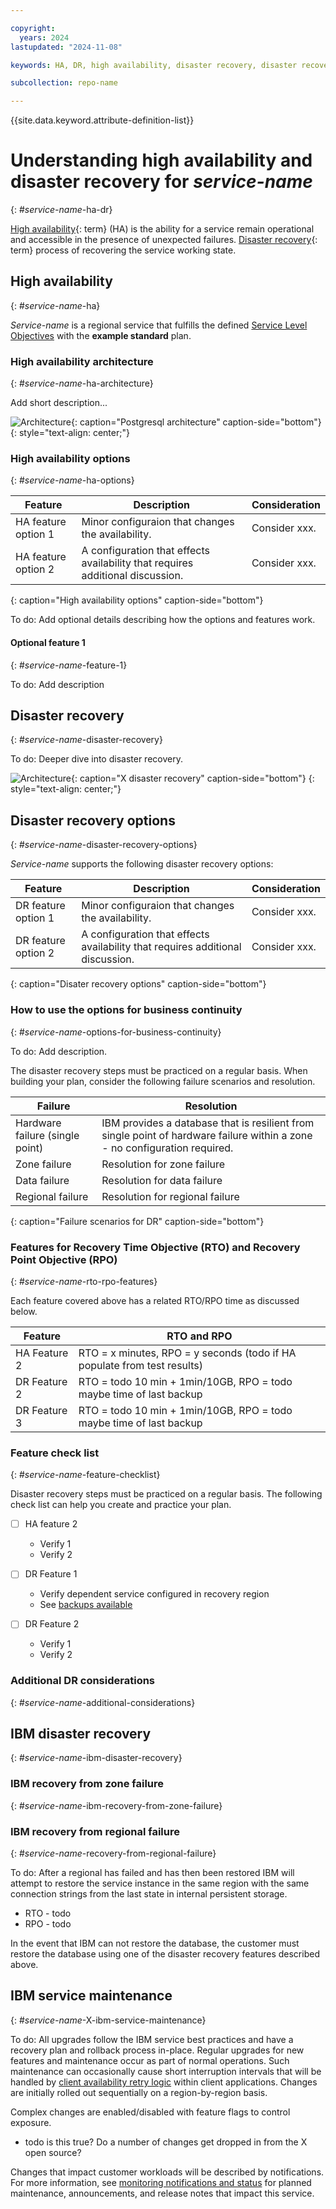 ```yaml
---

copyright:
  years: 2024
lastupdated: "2024-11-08"

keywords: HA, DR, high availability, disaster recovery, disaster recovery plan, disaster event, recovery time objective, recovery point objective

subcollection: repo-name

---
```


{{site.data.keyword.attribute-definition-list}}



# Understanding high availability and disaster recovery for _service-name_ 
{: #_service-name_-ha-dr}





[High availability](#x2284708){: term} (HA) is the ability for a service remain operational and accessible in the presence of unexpected failures.  [Disaster recovery](#x2113280){: term} process of recovering the service working state.

## High availability
{: #_service-name_-ha}

_Service-name_ is a regional service that fulfills the defined [Service Level Objectives](/docs/resiliency?topic=resiliency-slo) with the **example standard** plan.

### High availability architecture
{: #_service-name_-ha-architecture}



Add short description... 

![Architecture](images/X-base.svg){: caption="Postgresql architecture" caption-side="bottom"}
{: style="text-align: center;"}

### High availability options
{: #_service-name_-ha-options}



| Feature | Description | Consideration |
| -------------- | -------------- | -------------- |
| HA feature option 1 | Minor configuraion that changes the availability. | Consider xxx. |
| HA feature option 2| A configuration that effects availability that requires additional discussion. | Consider xxx. |
{: caption="High availability options" caption-side="bottom"}

To do: Add optional details describing how the options and features work.

#### Optional feature 1 
{: #_service-name_-feature-1}

To do: Add description

## Disaster recovery
{: #_service-name_-disaster-recovery}

To do: Deeper dive into disaster recovery.

![Architecture](images/X-restore.svg){: caption="X disaster recovery" caption-side="bottom"}
{: style="text-align: center;"}

## Disaster recovery options
{: #_service-name_-disaster-recovery-options}



_Service-name_ supports the following disaster recovery options:


| Feature | Description | Consideration |
| -------------- | -------------- | -------------- |
| DR feature option 1 | Minor configuraion that changes the availability. | Consider xxx. |
| DR feature option 2| A configuration that effects availability that requires additional discussion. | Consider xxx. |
{: caption="Disater recovery options" caption-side="bottom"}

### How to use the options for business continuity
{: #_service-name_-options-for-business-continuity}

To do: Add description.

The disaster recovery steps must be practiced on a regular basis. When building your plan, consider the following failure scenarios and resolution.


| Failure | Resolution |
| -------------- | -------------- |
| Hardware failure (single point) | IBM provides a database that is resilient from single point of hardware failure within a zone - no configuration required. |
| Zone failure | Resolution for zone failure |
| Data failure | Resolution for data failure |
| Regional failure | Resolution for regional failure |
{: caption="Failure scenarios for DR" caption-side="bottom"}

### Features for Recovery Time Objective (RTO) and Recovery Point Objective (RPO)
{: #_service-name_-rto-rpo-features} 

Each feature covered above has a related RTO/RPO time as discussed below.



| Feature | RTO and RPO |
| -------------- | -------------- |
| HA Feature 2 | RTO = x minutes, RPO = y seconds (todo if HA populate from test results) |
| DR Feature 2 | RTO = todo 10 min + 1min/10GB, RPO = todo maybe time of last backup |
| DR Feature 3 | RTO = todo 10 min + 1min/10GB, RPO = todo maybe time of last backup |

### Feature check list
{: #_service-name_-feature-checklist} 

Disaster recovery steps must be practiced on a regular basis. The following check list can help you create and practice your plan. 



- [ ] HA feature 2
   - Verify 1
   - Verify 2

- [ ] DR Feature 1
   - Verify dependent service configured in recovery region
   - See [ backups available](/service/backuphistory)

- [ ] DR Feature 2
   - Verify 1
   - Verify 2

### Additional DR considerations
{: #_service-name_-additional-considerations} 



## IBM disaster recovery
{: #_service-name_-ibm-disaster-recovery}

### IBM recovery from zone failure 
{: #_service-name_-ibm-recovery-from-zone-failure}



### IBM recovery from regional failure
{: #_service-name_-recovery-from-regional-failure}

To do: After a regional has failed and has then been restored IBM will attempt to restore the service instance in the same region with the same connection strings from the last state in internal persistent storage.

- RTO - todo
- RPO - todo

In the event that IBM can not restore the database, the customer must restore the database using one of the disaster recovery features described above.

## IBM service maintenance
{: #_service-name_-X-ibm-service-maintenance}

To do: All upgrades follow the IBM service best practices and have a recovery plan and rollback process in-place. Regular upgrades for new features and maintenance occur as part of normal operations. Such maintenance can occasionally cause short interruption intervals that will be handled by [client availability retry logic](/docs/doesnotexist) within client applications. Changes are initially rolled out sequentially on a region-by-region basis.

Complex changes are enabled/disabled with feature flags to control exposure.
- todo is this true?  Do a number of changes get dropped in from the X open source?

Changes that impact customer workloads will be described by notifications. For more information, see [monitoring notifications and status](/docs/account?topic=account-viewing-cloud-status) for planned maintenance, announcements, and release notes that impact this service.

